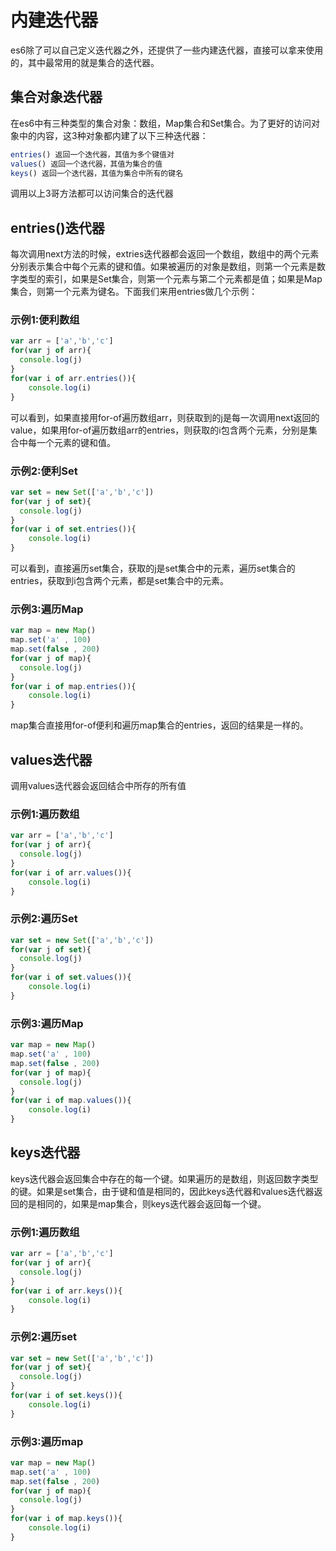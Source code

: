 # 内建迭代器

es6除了可以自己定义迭代器之外，还提供了一些内建迭代器，直接可以拿来使用的，其中最常用的就是集合的迭代器。

## 集合对象迭代器

在es6中有三种类型的集合对象：数组，Map集合和Set集合。为了更好的访问对象中的内容，这3种对象都内建了以下三种迭代器：

```javascript
entries() 返回一个迭代器，其值为多个键值对
values() 返回一个迭代器，其值为集合的值
keys() 返回一个迭代器，其值为集合中所有的键名
```
调用以上3哥方法都可以访问集合的迭代器
## entries()迭代器

每次调用next方法的时候，extries迭代器都会返回一个数组，数组中的两个元素分别表示集合中每个元素的键和值。如果被遍历的对象是数组，则第一个元素是数字类型的索引，如果是Set集合，则第一个元素与第二个元素都是值；如果是Map集合，则第一个元素为键名。下面我们来用entries做几个示例：

### 示例1:便利数组

```javascript
var arr = ['a','b','c']
for(var j of arr){
  console.log(j)
}
for(var i of arr.entries()){
    console.log(i)
}
```
可以看到，如果直接用for-of遍历数组arr，则获取到的j是每一次调用next返回的value，如果用for-of遍历数组arr的entries，则获取的i包含两个元素，分别是集合中每一个元素的键和值。
### 示例2:便利Set

```javascript
var set = new Set(['a','b','c'])
for(var j of set){
  console.log(j)
}
for(var i of set.entries()){
    console.log(i)
}
```
可以看到，直接遍历set集合，获取的j是set集合中的元素，遍历set集合的entries，获取到i包含两个元素，都是set集合中的元素。
### 示例3:遍历Map

```javascript
var map = new Map()
map.set('a' , 100)
map.set(false , 200)
for(var j of map){
  console.log(j)
}
for(var i of map.entries()){
    console.log(i)
}
```
map集合直接用for-of便利和遍历map集合的entries，返回的结果是一样的。
## values迭代器

调用values迭代器会返回结合中所存的所有值

### 示例1:遍历数组

```javascript
var arr = ['a','b','c']
for(var j of arr){
  console.log(j)
}
for(var i of arr.values()){
    console.log(i)
}
```
### 示例2:遍历Set

```javascript
var set = new Set(['a','b','c'])
for(var j of set){
  console.log(j)
}
for(var i of set.values()){
    console.log(i)
}
```
### 示例3:遍历Map

```javascript
var map = new Map()
map.set('a' , 100)
map.set(false , 200)
for(var j of map){
  console.log(j)
}
for(var i of map.values()){
    console.log(i)
}
```
## keys迭代器

keys迭代器会返回集合中存在的每一个键。如果遍历的是数组，则返回数字类型的键。如果是set集合，由于键和值是相同的，因此keys迭代器和values迭代器返回的是相同的，如果是map集合，则keys迭代器会返回每一个键。

### 示例1:遍历数组

```javascript
var arr = ['a','b','c']
for(var j of arr){
  console.log(j)
}
for(var i of arr.keys()){
    console.log(i)
}
```
### 示例2:遍历set

```javascript
var set = new Set(['a','b','c'])
for(var j of set){
  console.log(j)
}
for(var i of set.keys()){
    console.log(i)
}

```
### 示例3:遍历map

```javascript
var map = new Map()
map.set('a' , 100)
map.set(false , 200)
for(var j of map){
  console.log(j)
}
for(var i of map.keys()){
    console.log(i)
}
```

